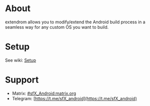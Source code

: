 # About

extendrom allows you to modify/extend the Android build process in a seamless way for any custom OS you want to build.

# Setup

See wiki: [Setup](https://github.com/sfX-android/android_vendor_extendrom/wiki/Setup)

# Support

- Matrix: [#sfX_Android:matrix.org](https://matrix.to/#/#mAid_Linux:matrix.org)
- Telegram: [https://t.me/sfX_android](https://t.me/sfX_android)
